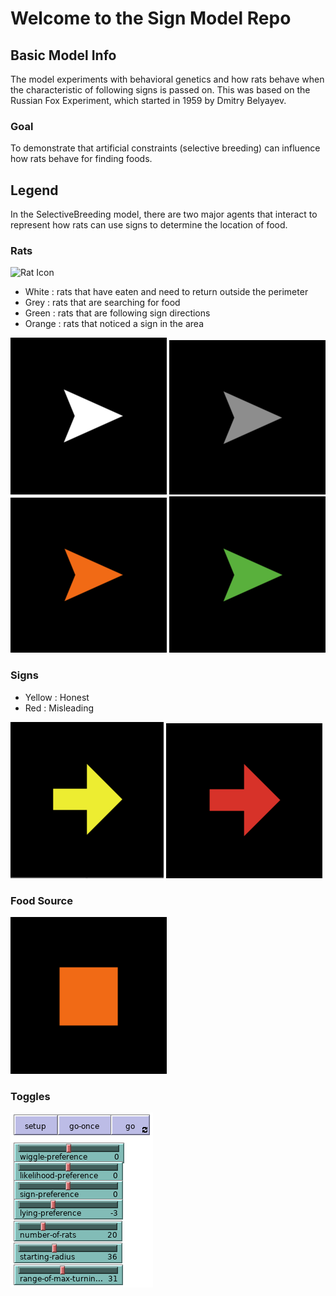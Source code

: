 # Welcome to the Sign Model Repo

## Basic Model Info

The model experiments with behavioral genetics and how rats behave when the characteristic of following signs is passed on.
This was based on the Russian Fox Experiment, which started in 1959 by Dmitry Belyayev.

### Goal

To demonstrate that artificial constraints (selective breeding) can influence how rats behave for finding foods.

## Legend

In the SelectiveBreeding model, there are two major agents that interact
to represent how rats can use signs to determine the location of food.

### Rats
 ![Rat Icon](http://ccl.northwestern.edu/netlogo/5.0/docs/images/defaultlinkshape.gif)

 - White : rats that have eaten and need to return outside the perimeter
 - Grey  : rats that are searching for food
 - Green : rats that are following sign directions
 - Orange : rats that noticed a sign in the area

 ![White Rats](/images/whiterat.png)
 ![Gray Rats](/images/greyrat.png)
 ![Orange Rats](/images/orangerat.png)
 ![Green Rats](/images/greenrat.png)

### Signs

 - Yellow : Honest
 - Red : Misleading

 ![Yellow Arrow](/images/arrow.png)
 ![Red Arrow](/images/arrowred.png)

### Food Source

 ![Food Source](/images/foodsource.png)

### Toggles
 ![Toggles](images/toggle.png)
